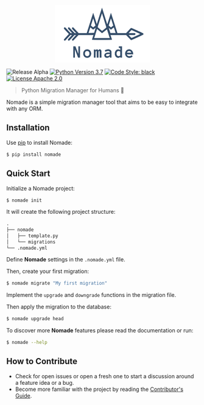 <p align="center">
  <img src="https://github.com/kelvins/nomade/blob/master/artwork/logo.svg" alt="Nomade Logo" title="Nomade Logo" width="250" height="150" />
</p>

![Release Alpha](https://img.shields.io/badge/release-alpha-orange.svg?style=flat-square)
[![Python Version 3.7](https://img.shields.io/badge/python-3.7-blue.svg?style=flat-square)](https://www.python.org/downloads/release/python-370/)
[![Code Style: black](https://img.shields.io/badge/code%20style-black-000000.svg?style=flat-square)](https://github.com/psf/black)
[![License Apache 2.0](https://img.shields.io/badge/license-apache%202.0-blue.svg?style=flat-square)](https://github.com/kelvins/nomade/blob/master/LICENSE)

> Python Migration Manager for Humans :camel:

Nomade is a simple migration manager tool that aims to be easy to integrate with any ORM.

## Installation

Use [pip](https://pip.pypa.io/en/stable/installing/) to install Nomade:

```bash
$ pip install nomade
```

## Quick Start

Initialize a Nomade project:

```bash
$ nomade init
```

It will create the following project structure:

```
.
├── nomade
│   ├── template.py
│   └── migrations
└── .nomade.yml
```

Define **Nomade** settings in the `.nomade.yml` file.

Then, create your first migration:

```bash
$ nomade migrate "My first migration"
```

Implement the `upgrade` and `downgrade` functions in the migration file.

Then apply the migration to the database:

```bash
$ nomade upgrade head
```

To discover more **Nomade** features please read the documentation or run:

```bash
$ nomade --help
```

## How to Contribute

- Check for open issues or open a fresh one to start a discussion around a feature idea or a bug.
- Become more familiar with the project by reading the [Contributor's Guide](CONTRIBUTING.rst).
